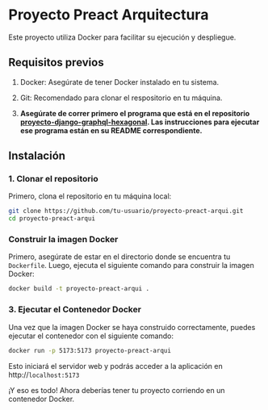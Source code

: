 # Proyecto Preact Arquitectura

Este proyecto utiliza Docker para facilitar su ejecución y despliegue.

## Requisitos previos

1. Docker: Asegúrate de tener Docker instalado en tu sistema.
2. Git: Recomendado para clonar el respositorio en tu máquina.
   
3. **Asegúrate de correr primero el programa que está en el repositorio [proyecto-django-graphql-hexagonal](https://github.com/MrEstebban/proyecto-django-graphql-hexagonal). Las instrucciones para ejecutar ese programa están en su README correspondiente.**


## Instalación

### 1. Clonar el repositorio

Primero, clona el repositorio en tu máquina local:

```sh
git clone https://github.com/tu-usuario/proyecto-preact-arqui.git
cd proyecto-preact-arqui
```

### Construir la imagen Docker
Primero, asegúrate de estar en el directorio donde se encuentra tu `Dockerfile`. Luego, ejecuta el siguiente comando para construir la imagen Docker:

```sh
docker build -t proyecto-preact-arqui .
```

### 3. Ejecutar el Contenedor Docker

Una vez que la imagen Docker se haya construido correctamente, puedes ejecutar el contenedor con el siguiente comando:

```sh
docker run -p 5173:5173 proyecto-preact-arqui
```

Esto iniciará el servidor web y podrás acceder a la aplicación en http://`localhost:5173`

¡Y eso es todo! Ahora deberías tener tu proyecto corriendo en un contenedor Docker.
